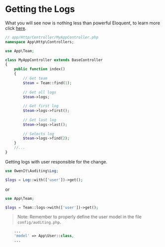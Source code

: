# Getting the Logs

What you will see now is nothing less than powerful Eloquent, to learn more click [here](https://laravel.com/docs/5.2/eloquent).

```php
// app/Http/Controller/MyAppController.php
namespace App\Http\Controllers;

use App\Team;

class MyAppController extends BaseController 
{
    public function index()
    {
        // Get team
        $team = Team::find(1); 
        
        // Get all logs
        $team->logs; 
        
        // Get first log
        $team->logs->first(); 
        
        // Get last log
        $team->logs->last();  
        
        // Selects log
        $team->logs->find(2); 
    }
    //...
}
```
Getting logs with user responsible for the change.
```php
use OwenIt\Auditing\Log;

$logs = Log::with(['user'])->get();

```
or
```php
use App\Team;

$logs = Team::logs->with(['user'])->get();

```

> Note: Remember to properly define the user model in the file ``` config/auditing.php ```.

```php
    ...
    'model' => App\User::class,
    ... 
```
